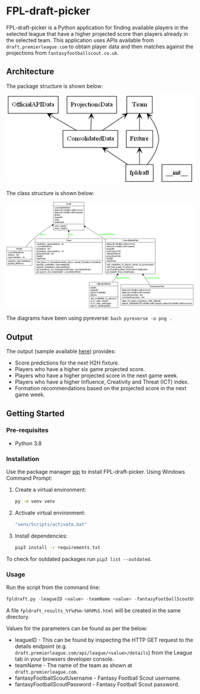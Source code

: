 # FPL-draft-picker

FPL-draft-picker is a Python application for finding available players in the selected league that have a higher 
projected score than players already in the selected team. This application uses APIs available from 
`draft.premierleague.com` to obtain player data and then matches against the projections from `fantasyfootballscout.co.uk`.

## Architecture

The package structure is shown below:
	<p align="center">
	<img src="/res/packages.png">
	</p>

The class structure is shown below:
	<p align="center">
	<img src="/res/classes.png">
	</p>

The diagrams have been using pyreverse:
    ```bash
    pyreverse -o png .
    ```

## Output

The output (sample available <a href="https://htmlpreview.github.io/?https://github.com/jrandj/FPL-draft-picker/blob/master/res/fpldraft-results-20212808-132538.html" title="here">here</a>) provides:
* Score predictions for the next H2H fixture.
* Players who have a higher six game projected score.
* Players who have a higher projected score in the next game week.
* Players who have a higher Influence, Creativity and Threat (ICT) index.
* Formation recommendations based on the projected score in the next game week.

## Getting Started

### Pre-requisites
* Python 3.8

### Installation
Use the package manager [pip](https://pip.pypa.io/en/stable/) to install FPL-draft-picker. Using Windows Command Prompt:

1. Create a virtual environment:
    ```bash
    py -m venv venv
    ```

2. Activate virtual environment:
    ```bash
    "venv/Scripts/activate.bat"
    ```

3. Install dependencies:
    ```bash
    pip3 install -r requirements.txt
    ```

To check for outdated packages run `pip3 list --outdated`.
   
### Usage
Run the script from the command line:

```python
fpldraft.py -leagueID <value> -teamName <value> -fantasyFootballScoutUsername <value> -fantasyFootballScoutPassword <value>
```

A file `fpldraft_results_%Y%d%m-%H%M%S.html` will be created in the same directory.

Values for the parameters can be found as per the below:
* leagueID - This can be found by inspecting the HTTP GET request to the details endpoint (e.g. `draft.premierleague.com/api/league/<value>/details`) from the League tab in your browsers developer console.
* teamName - The name of the team as shown at `draft.premierleague.com`.
* fantasyFootballScoutUsername - Fantasy Football Scout username.
* fantasyFootballScoutPassword - Fantasy Football Scout password.